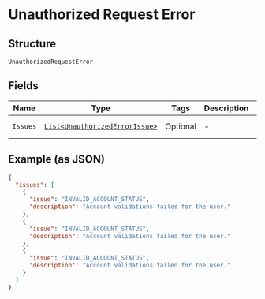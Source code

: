 
# Unauthorized Request Error

## Structure

`UnauthorizedRequestError`

## Fields

| Name | Type | Tags | Description | Getter | Setter |
|  --- | --- | --- | --- | --- | --- |
| `Issues` | [`List<UnauthorizedErrorIssue>`](../../doc/models/containers/unauthorized-error-issue.md) | Optional | - | List<UnauthorizedErrorIssue> getIssues() | setIssues(List<UnauthorizedErrorIssue> issues) |

## Example (as JSON)

```json
{
  "issues": [
    {
      "issue": "INVALID_ACCOUNT_STATUS",
      "description": "Account validations failed for the user."
    },
    {
      "issue": "INVALID_ACCOUNT_STATUS",
      "description": "Account validations failed for the user."
    },
    {
      "issue": "INVALID_ACCOUNT_STATUS",
      "description": "Account validations failed for the user."
    }
  ]
}
```

